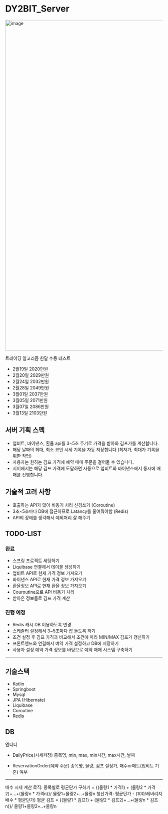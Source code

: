 # DY2BIT_Server
<img width="1054" alt="image" src="https://user-images.githubusercontent.com/39155520/161428278-4594233d-dc60-4d55-84db-ba2a5a46a96e.png">

트레이딩 알고리즘 한달 수동 테스트
- 2월19일 2020만원
- 2월20일 2029만원
- 2월24일 2032만원
- 2월28일 2049만원
- 3월01일 2037만원
- 3월05일 2071만원
- 3월07일 2086만원
- 3월13일 2103만원

## 서버 기획 스펙
- 업비트, 바이낸스, 환율 api를 3~5초 주기로 가격을 받아와 김프가를 계산합니다.
- 해당 날짜의 최대, 최소 코인 시세 기록을 자동 저장합니다.(최저가, 최대가 기록을 위한 작업)
- 사용자는 원하는 김프 가격에 예약 매매 주문을 걸어둘 수 있습니다.
- 서버에서는 해당 김프 가격에 도달하면 자동으로 업비트와 바이낸스에서 동시에 매매를 진행합니다.

## 기술적 고려 사항
- 호출하는 API가 많아 비동기 처리 신경쓰기 (Coroutine)
- 3초~5초마다 DB에 접근하므로 Latancy를 줄여줘야함 (Redis)
- API의 장애를 생각해서 예외처리 잘 해주기

## TODO-LIST
### 완료
- 스프링 프로젝트 세팅하기
- Liquibase 연결해서 테이블 생성하기
- 업비트 API로 현재 가격 정보 가져오기
- 바이낸스 API로 현재 가격 정보 가져오기
- 환율정보 API로 현재 환율 정보 가져오기
- Couroutine으로 API 비동기 처리
- 받아온 정보들로 김프 가격 계산

### 진행 예정
- Redis 캐시 DB 이용하도록 변경
- 스케줄러 설정해서 3~5초마다 잡 돌도록 하기
- 조건 설정 후 김프 가격과 비교해서 조건에 따라 MIN/MAX 김프가 갱신하기
- 프론트엔드와 연결해서 예약 가격 설정하고 DB에 저장하기
- 사용자 설정 예약 가격 정보를 바탕으로 예약 매매 시스템 구축하기

<hr>

## 기술스택
- Kotlin
- Springboot
- Mysql
- JPA (Hibernate)
- Liquibase
- Coroutine
- Redis

## DB
엔티티
- DailyPrice(시세저장)
종목명, min, max, min시간, max시간, 날짜

- ReservationOrder(예약 주문)
종목명, 물량, 김프 설정가, 매수or매도(업비트 기준) 여부

<hr>
매수 시세 계산 로직: 종목별로 평균단가 구하기 = {(물량1 * 가격1) + (물량2 * 가격2)+...+(물량n * 가격n)}/ 물량1+물량2+..+물량n
청산가격: 평균단가 - (100/레버리지 배수 * 평균단가)
평균 김프 = {(물량1 * 김프1) + (물량2 * 김프2)+...+(물량n * 김프n)}/ 물량1+물량2+..+물량n
